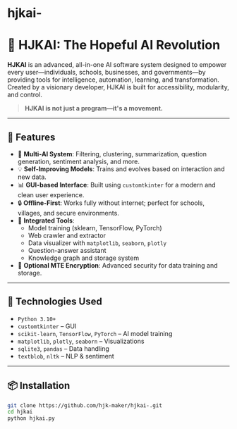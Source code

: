 # hjkai-
# 🤖 HJKAI: The Hopeful AI Revolution

**HJKAI** is an advanced, all-in-one AI software system designed to empower every user—individuals, schools, businesses, and governments—by providing tools for intelligence, automation, learning, and transformation. Created by a visionary developer, HJKAI is built for accessibility, modularity, and control.

> **HJKAI is not just a program—it's a movement.**

---

## 🚀 Features

- 🧠 **Multi-AI System**: Filtering, clustering, summarization, question generation, sentiment analysis, and more.
- 💡 **Self-Improving Models**: Trains and evolves based on interaction and new data.
- 📊 **GUI-based Interface**: Built using `customtkinter` for a modern and clean user experience.
- 🔒 **Offline-First**: Works fully without internet; perfect for schools, villages, and secure environments.
- 🧰 **Integrated Tools**:
  - Model training (sklearn, TensorFlow, PyTorch)
  - Web crawler and extractor
  - Data visualizer with `matplotlib`, `seaborn`, `plotly`
  - Question-answer assistant
  - Knowledge graph and storage system
- 🔐 **Optional MTE Encryption**: Advanced security for data training and storage.

---

## 🧱 Technologies Used

- `Python 3.10+`
- `customtkinter` – GUI
- `scikit-learn`, `TensorFlow`, `PyTorch` – AI model training
- `matplotlib`, `plotly`, `seaborn` – Visualizations
- `sqlite3`, `pandas` – Data handling
- `textblob`, `nltk` – NLP & sentiment

---

## 📦 Installation

```bash
git clone https://github.com/hjk-maker/hjkai-.git
cd hjkai
python hjkai.py
